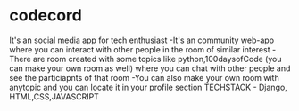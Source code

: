 # codecord
It's an social media app for tech enthusiast
-It's an community web-app where you can interact with other people in the room of similar interest -There are room created with some topics like python,100daysofCode (you can make your own room as well) where you can chat with other people and see the particiapnts of that room -You can also make your own room with anytopic and you can locate it in your profile section
TECHSTACK - Django, HTML,CSS,JAVASCRIPT
       
